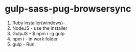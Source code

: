 <h1>gulp-sass-pug-browsersync</h1>
<ol>
  <li>Ruby installer(windows)- <a href="http://rubyinstaller.org/" target="_blank" ></a></li>
  <li>NodeJS - use the installer</li>
  <li>GulpJS - $ npm i -g gulp</li>
  <li>npm i - in work folder</li>
  <li>gulp - Run.</li>
</ol>
